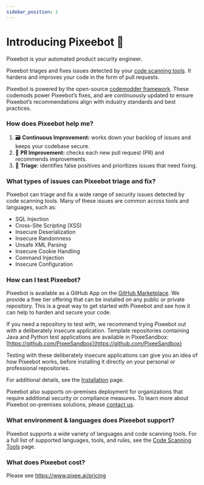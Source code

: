 ```yaml
---
sidebar_position: 1
---
```


# Introducing Pixeebot 👋

Pixeebot is your automated product security engineer.

Pixeebot triages and fixes issues detected by your [code scanning tools](/code-scanning-tools/overview). It hardens and improves your code in the form of pull requests.

Pixeebot is powered by the open-source [codemodder framework](https://codemodder.io/). These codemods power Pixeebot’s fixes, and are continuously updated to ensure Pixeebot’s recommendations align with industry standards and best practices.

### How does Pixeebot help me?

1. 🗃️ **Continuous Improvement:** works down your backlog of issues and keeps your codebase secure.
2. :seedling: **PR Improvement:** checks each new pull request (PR) and recommends improvements.
3. 🔎 **Triage**: identifies false positives and prioritizes issues that need fixing.

### What types of issues can Pixeebot triage and fix?

Pixeebot can triage and fix a wide range of security issues detected by code scanning tools. Many of these issues are common across tools and languages, such as:

- SQL Injection
- Cross-Site Scripting (XSS)
- Insecure Deserialization
- Insecure Randomness
- Unsafe XML Parsing
- Insecure Cookie Handling
- Command Injection
- Insecure Configuration

### How can I test Pixeebot?

Pixeebot is available as a GitHub App on the [GitHub Marketplace](https://github.com/apps/pixeebot/). We provide a free tier offering that can be installed on any public or private repository. This is a great way to get started with Pixeebot and see how it can help to harden and secure your code.

If you need a repository to test with, we recommend trying Pixeebot out with a deliberately insecure application. Template repositories containing Java and Python test applications are available in PixeeSandbox: [https://github.com/PixeeSandbox](https://github.com/PixeeSandbox)

Testing with these deliberately insecure applications can give you an idea of how Pixeebot works, before installing it directly on your personal or professional repositories.

For additional details, see the [Installation](/installing) page.

Pixeebot also supports on-premises deployment for organizations that require additional security or compliance measures. To learn more about Pixeebot on-premises solutions, please [contact us](https://pixee.ai/demo-landing-page).

### What environment & languages does Pixeebot support?

Pixeebot supports a wide variety of languages and code scanning tools. For a full list of supported languages, tools, and rules, see the [Code Scanning Tools](/code-scanning-tools/overview) page.

### What does Pixeebot cost?

Please see https://www.pixee.ai/pricing
